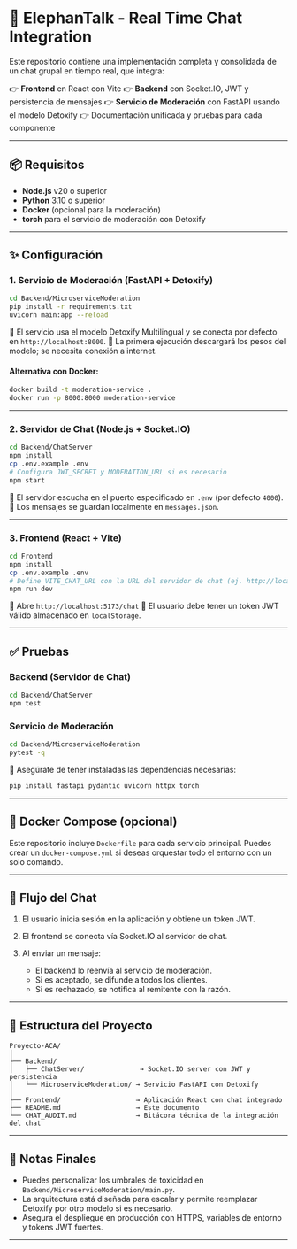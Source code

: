 # 🐘 ElephanTalk - Real Time Chat Integration

Este repositorio contiene una implementación completa y consolidada de un chat grupal en tiempo real, que integra:

👉 **Frontend** en React con Vite
👉 **Backend** con Socket.IO, JWT y persistencia de mensajes
👉 **Servicio de Moderación** con FastAPI usando el modelo Detoxify
👉 Documentación unificada y pruebas para cada componente

---

## 📦 Requisitos

* **Node.js** v20 o superior
* **Python** 3.10 o superior
* **Docker** (opcional para la moderación)
* **torch** para el servicio de moderación con Detoxify

---

## ✨ Configuración

### 1. Servicio de Moderación (FastAPI + Detoxify)

```bash
cd Backend/MicroserviceModeration
pip install -r requirements.txt
uvicorn main:app --reload
```

📌 El servicio usa el modelo Detoxify Multilingual y se conecta por defecto en `http://localhost:8000`.
📌 La primera ejecución descargará los pesos del modelo; se necesita conexión a internet.

#### Alternativa con Docker:

```bash
docker build -t moderation-service .
docker run -p 8000:8000 moderation-service
```

---

### 2. Servidor de Chat (Node.js + Socket.IO)

```bash
cd Backend/ChatServer
npm install
cp .env.example .env
# Configura JWT_SECRET y MODERATION_URL si es necesario
npm start
```

📌 El servidor escucha en el puerto especificado en `.env` (por defecto `4000`).
📌 Los mensajes se guardan localmente en `messages.json`.

---

### 3. Frontend (React + Vite)

```bash
cd Frontend
npm install
cp .env.example .env
# Define VITE_CHAT_URL con la URL del servidor de chat (ej. http://localhost:4000)
npm run dev
```

📌 Abre `http://localhost:5173/chat`
📌 El usuario debe tener un token JWT válido almacenado en `localStorage`.

---

## ✅ Pruebas

### Backend (Servidor de Chat)

```bash
cd Backend/ChatServer
npm test
```

### Servicio de Moderación

```bash
cd Backend/MicroserviceModeration
pytest -q
```

📌 Asegúrate de tener instaladas las dependencias necesarias:

```bash
pip install fastapi pydantic uvicorn httpx torch
```

---

## 🐳 Docker Compose (opcional)

Este repositorio incluye `Dockerfile` para cada servicio principal. Puedes crear un `docker-compose.yml` si deseas orquestar todo el entorno con un solo comando.

---

## 💬 Flujo del Chat

1. El usuario inicia sesión en la aplicación y obtiene un token JWT.
2. El frontend se conecta vía Socket.IO al servidor de chat.
3. Al enviar un mensaje:

   * El backend lo reenvía al servicio de moderación.
   * Si es aceptado, se difunde a todos los clientes.
   * Si es rechazado, se notifica al remitente con la razón.

---

## 📁 Estructura del Proyecto

```
Proyecto-ACA/
│
├── Backend/
│   ├── ChatServer/              → Socket.IO server con JWT y persistencia
│   └── MicroserviceModeration/ → Servicio FastAPI con Detoxify
│
├── Frontend/                   → Aplicación React con chat integrado
├── README.md                   → Este documento
└── CHAT_AUDIT.md               → Bitácora técnica de la integración del chat
```

---

## 📅 Notas Finales

* Puedes personalizar los umbrales de toxicidad en `Backend/MicroserviceModeration/main.py`.
* La arquitectura está diseñada para escalar y permite reemplazar Detoxify por otro modelo si es necesario.
* Asegura el despliegue en producción con HTTPS, variables de entorno y tokens JWT fuertes.

---
